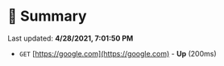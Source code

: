 # 📖 Summary
Last updated: **4/28/2021, 7:01:50 PM**

- `GET` [https://google.com](https://google.com) - **Up** (200ms)
